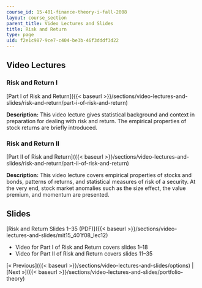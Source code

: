 ```yaml
---
course_id: 15-401-finance-theory-i-fall-2008
layout: course_section
parent_title: Video Lectures and Slides
title: Risk and Return
type: page
uid: f2e1c987-9ce7-c404-be3b-46f3dddf3d22
---
```


Video Lectures
--------------

### Risk and Return I

[Part I of Risk and Return]({{< baseurl >}}/sections/video-lectures-and-slides/risk-and-return/part-i-of-risk-and-return)

**Description:** This video lecture gives statistical background and context in preparation for dealing with risk and return. The empirical properties of stock returns are briefly introduced.

### Risk and Return II

[Part II of Risk and Return]({{< baseurl >}}/sections/video-lectures-and-slides/risk-and-return/part-ii-of-risk-and-return)

**Description:** This video lecture covers empirical properties of stocks and bonds, patterns of returns, and statistical measures of risk of a security. At the very end, stock market anomalies such as the size effect, the value premium, and momentum are presented.

Slides
------

[Risk and Return Slides 1–35 (PDF)]({{< baseurl >}}/sections/video-lectures-and-slides/mit15_401f08_lec12)

*   Video for Part I of Risk and Return covers slides 1–18
*   Video for Part II of Risk and Return covers slides 11–35

[« Previous]({{< baseurl >}}/sections/video-lectures-and-slides/options) | [Next »]({{< baseurl >}}/sections/video-lectures-and-slides/portfolio-theory)